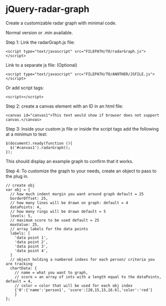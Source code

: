 # jQuery-radar-graph
Create a customizable radar graph with minimal code. 

Normal version or .min available.

Step 1:
  Link the radarGraph.js file:
    
    <script type="text/javascript" src="FILEPATH/TO/radarGraph.js"></script>
  
  Link to a separate js file: (Optional)
    
    <script type="text/javascript" src="FILEPATH/TO/ANOTHER/JSFILE.js"></script>
  
  Or add script tags:
    
    <script></script>
  
Step 2:
  create a canvas element with an ID in an html file:
    
    <canvas id="canvas1">This text would show if browser does not support canvas.</canvas>
  
Step 3:
  Inside your custom js file or inside the script tags add the following at a minimun to test:

    $(document).ready(function (){
      $('#canvas1').radarGraph();
    });
  This should display an example graph to confirm that it works.
  
Step 4:
  To customize the graph to your needs, create an object to pass to the plug in.
  
    // create obj
    var obj = {
      // how much indent margin you want around graph default = 25
      borderOffset: 25,
      // how many lines will be drawn on graph: default = 4
      dataPoints: 4,
      // how many rings will be drawn default = 5
      levels: 5,
      // maximum score to be used default = 25
      maxValue: 25,
      // array labels for the data points
      labels: [
        'data point 1',
        'data point 2',
        'data point 3',
        'data point 4',
      ]
      // object holding a numbered indexs for each person/ criteria you are tracking
      chartData: {
        // name = what you want to graph,
        // score = an array of ints with a length equal to the dataPoints, default = 4,
        // color = color that will be used for each obj index 
        {'0':{'name':'person1', 'score':[20,15,15,16.6],'color':'red'}
        }
    };
     
